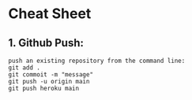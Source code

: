 # Cheat Sheet
## 1. Github Push:
    push an existing repository from the command line:
    git add .
    git commoit -m "message"
    git push -u origin main
    git push heroku main